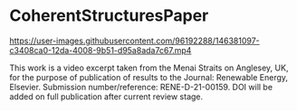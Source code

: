 # CoherentStructuresPaper

https://user-images.githubusercontent.com/96192288/146381097-c3408ca0-12da-4008-9b51-d95a8ada7c67.mp4


This work is a video excerpt taken from the Menai Straits on Anglesey, UK, for the purpose of publication of results to the Journal: Renewable Energy, Elsevier. Submission number/reference: RENE-D-21-00159. DOI will be added on full publication after current review stage. 
